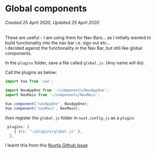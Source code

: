 # Global components

###### Created 25 April 2020, Updated 25 April 2020

These are useful - I am using them for Nav Bars... as I initially wanted to build functionality into the nav bar i.e. sign out etc...  
I decided against the functionality in the Nav Bar, but still like global components.

In the `plugins` folder, save a file called `global.js`. (Any name will do).

Call the plugins as below:

```javascript
import Vue from 'vue';

import NavAppOne from '~/components/NavAppOne';
import NavMain from '~/components/NavMain';

Vue.component('navAppOne', NavAppOne);
Vue.component('navMain', NavMain);
```

then register the `global.js` folder in `nuxt.config.js` as a `plugin`:

```javascript
 plugins: [
    { src: "~/plugins/global.js" },
  ],
```

I learnt this from this [Nuxtjs Github Issue](https://github.com/nuxt/nuxt.js/issues/421)
